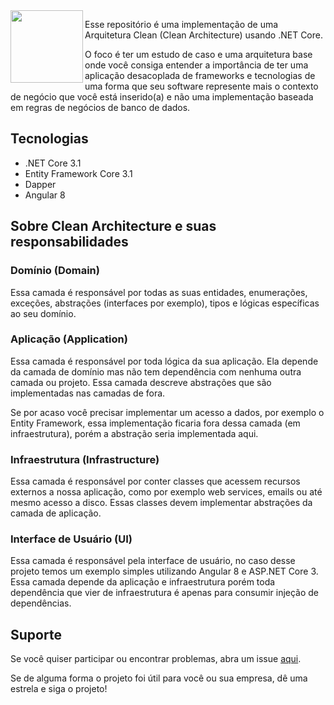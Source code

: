 <img align="left" width="116" height="116" src="https://raw.githubusercontent.com/rcarneironet/valhalla-clean-architecture/master/valhalla-logo.png" />

Esse repositório é uma implementação de uma Arquitetura Clean (Clean Architecture) usando .NET Core.

O foco é ter um estudo de caso e uma arquitetura base onde você consiga entender a importância de ter uma aplicação desacoplada de frameworks e tecnologias de uma forma que seu software represente mais o contexto de negócio que você está inserido(a) e não uma implementação baseada em regras de negócios de banco de dados.

## Tecnologias
* .NET Core 3.1
* Entity Framework Core 3.1
* Dapper
* Angular 8

## Sobre Clean Architecture e suas responsabilidades

### Domínio (Domain)

Essa camada é responsável por todas as suas entidades, enumerações, exceções, abstrações (interfaces por exemplo), tipos e lógicas específicas ao seu domínio.

### Aplicação (Application)

Essa camada é responsável por toda lógica da sua aplicação. Ela depende da camada de domínio mas não tem dependência com nenhuma outra camada ou projeto. Essa camada descreve abstrações que são implementadas nas camadas de fora.

Se por acaso você precisar implementar um acesso a dados, por exemplo o Entity Framework, essa implementação ficaria fora dessa camada (em infraestrutura), porém a abstração seria implementada aqui. 

### Infraestrutura (Infrastructure)

Essa camada é responsável por conter classes que acessem recursos externos a nossa aplicação, como por exemplo web services, emails ou até mesmo acesso a disco. Essas classes devem implementar abstrações da camada de aplicação.

### Interface de Usuário (UI)

Essa camada é responsável pela interface de usuário, no caso desse projeto temos um exemplo simples utilizando Angular 8 e ASP.NET Core 3. Essa camada depende da aplicação e infraestrutura porém toda dependência que vier de infraestrutura é apenas para consumir injeção de dependências. 

## Suporte

Se você quiser participar ou encontrar problemas, abra um issue [aqui](https://github.com/rcarneironet/valhalla-clean-architecture/issues/new).

Se de alguma forma o projeto foi útil para você ou sua empresa, dê uma estrela e siga o projeto!


